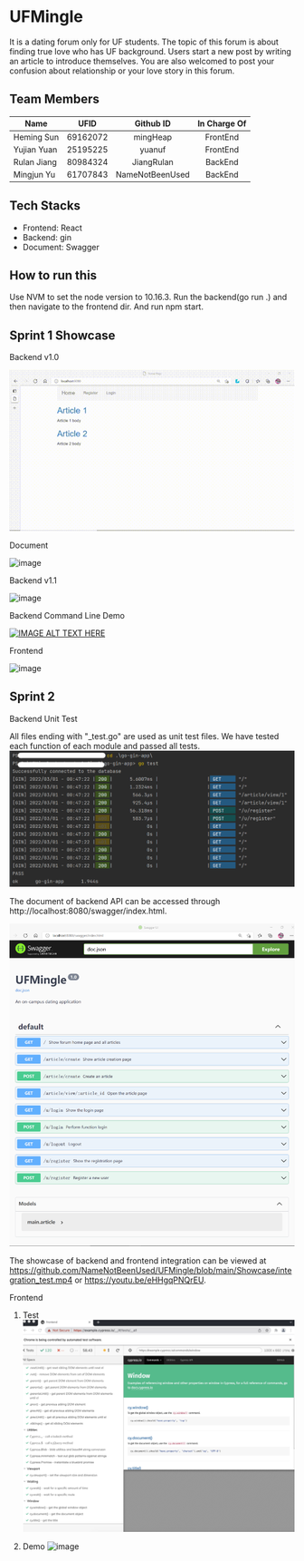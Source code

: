 # UFMingle
It is a dating forum only for UF students. The topic of this forum is about finding true love who has UF background.  Users start a new post by writing an article to introduce themselves. You are also welcomed to post your confusion about relationship or your love story in this forum.

## Team Members
| Name      | UFID     | Github ID     | In Charge Of     |
| ---------- | :-----------:  | :-----------: | :-----------: |
| Heming Sun  | 69162072     | mingHeap     | FrontEnd |
| Yujian Yuan | 25195225  | yuanuf     | FrontEnd |
| Rulan Jiang | 80984324     | JiangRulan     | BackEnd |
| Mingjun Yu  | 61707843    | NameNotBeenUsed| BackEnd |

## Tech Stacks
* Frontend: React
* Backend: gin
* Document: Swagger
## How to run this
Use NVM to set the node version to 10.16.3. Run the backend(go run .) and then navigate to the frontend dir. And run npm start.
## Sprint 1 Showcase
Backend v1.0

![image](https://github.com/NameNotBeenUsed/UFMingle/blob/backend_v1.0/Showcase/backend_v1.gif)

Document

![image](https://github.com/NameNotBeenUsed/UFMingle/blob/sprint1/Showcase/swagger.gif)

Backend v1.1

![image](https://github.com/NameNotBeenUsed/UFMingle/blob/sprint1/Showcase/backEnd_showcase.gif)

Backend Command Line Demo

[![IMAGE ALT TEXT HERE](https://img.youtube.com/vi/y5Tblv36tNo/0.jpg)](https://www.youtube.com/watch?v=y5Tblv36tNo)

Frontend

![image](https://github.com/NameNotBeenUsed/UFMingle/blob/sprint1/Showcase/frontend_demo.gif)

## Sprint 2
Backend Unit Test

All files ending with "\_test.go" are used as unit test files. We have tested each function of each module and passed all tests.
![image](https://github.com/NameNotBeenUsed/UFMingle/blob/main/Showcase/backend_test.png)

The document of backend API can be accessed through http://localhost:8080/swagger/index.html.

![image](https://github.com/NameNotBeenUsed/UFMingle/blob/main/Showcase/backend_document.png)

The showcase of backend and frontend integration can be viewed at https://github.com/NameNotBeenUsed/UFMingle/blob/main/Showcase/integration_test.mp4 or https://youtu.be/eHHgqPNQrEU.

Frontend 
  1. Test
![image](https://github.com/NameNotBeenUsed/UFMingle/blob/main/Showcase/frontend_test.jpeg)

  2. Demo
![image](https://github.com/NameNotBeenUsed/UFMingle/blob/main/Showcase/login_article_logout.gif)
